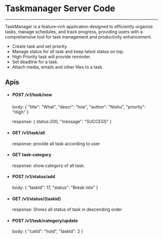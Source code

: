 # Taskmanager Server Code
<hr>
TaskManager is a feature-rich application designed to efficiently organize tasks, manage schedules, and track progress, providing users with a comprehensive tool for task management and productivity enhancement.

* Create task and set priority.
* Manage status for all task and keep latest status on top.
* High Priority task will provide reminder.
* Set deadline for a task.
* Attach media, emails and other files to a task.

## Apis
* ##### POST /v1/task/new  
    
    body:
    {
    "title": "What",
    "descr": "hoe",
    "author": "Nishu",
    "priority": "High"
    }

    response:
    {
        status:200,
        "message": "SUCCESS"
    }

* #### GET /v1/task/all
    response: provide all task according to user

* #### GET task-category
    response: show category of all task.

* #### POST /v1/status/add
    body:
    {
    "taskId": 17,
    "status": "Break into"
    }
* #### GET /v1/status/{taskid}
    response: Shows all status of task in descending order
* #### POST /v1/task/category/update
    body:
    {
    "catId": "hold",
    "taskId": 2
    }
